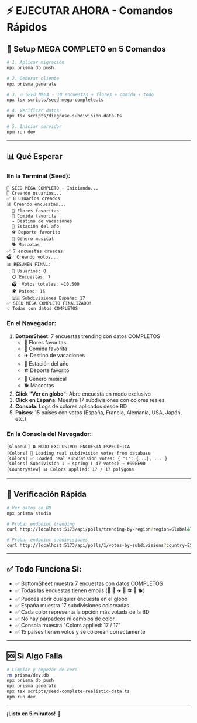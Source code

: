 # ⚡ EJECUTAR AHORA - Comandos Rápidos

## 🚀 Setup MEGA COMPLETO en 5 Comandos

```bash
# 1. Aplicar migración
npx prisma db push

# 2. Generar cliente
npx prisma generate

# 3. 🔥 SEED MEGA - 10 encuestas + flores + comida + todo
npx tsx scripts/seed-mega-complete.ts

# 4. Verificar datos
npx tsx scripts/diagnose-subdivision-data.ts

# 5. Iniciar servidor
npm run dev
```

---

## 📊 Qué Esperar

### En la Terminal (Seed):
```
🌱 SEED MEGA COMPLETO - Iniciando...
👥 Creando usuarios...
✅ 8 usuarios creados
📊 Creando encuestas...
  🌸 Flores favoritas
  🍕 Comida favorita
  ✈️ Destino de vacaciones
  🍂 Estación del año
  ⚽ Deporte favorito
  🎵 Género musical
  🐕 Mascotas
✅ 7 encuestas creadas
🗳️  Creando votos...
📊 RESUMEN FINAL:
  👥 Usuarios: 8
  📋 Encuestas: 7
  🗳️  Votos totales: ~10,500
  🌍 Países: 15
  🇪🇸 Subdivisiones España: 17
✅ SEED MEGA COMPLETO FINALIZADO!
💡 Todas con datos COMPLETOS
```

### En el Navegador:
1. **BottomSheet**: 7 encuestas trending con datos COMPLETOS
   - 🌸 Flores favoritas
   - 🍕 Comida favorita
   - ✈️ Destino de vacaciones
   - 🍂 Estación del año
   - ⚽ Deporte favorito
   - 🎵 Género musical
   - 🐕 Mascotas
2. **Click "Ver en globo"**: Abre encuesta en modo exclusivo
3. **Click en España**: Muestra 17 subdivisiones con colores reales
4. **Consola**: Logs de colores aplicados desde BD
5. **Países**: 15 países con votos (España, Francia, Alemania, USA, Japón, etc.)

### En la Consola del Navegador:
```
[GlobeGL] 🔒 MODO EXCLUSIVO: ENCUESTA ESPECÍFICA
[Colors] 📡 Loading real subdivision votes from database
[Colors] ✅ Loaded real subdivision votes: { "1": {...}, ... }
[Colors] Subdivision 1 → spring ( 47 votes) → #90EE90
[CountryView] 📊 Colors applied: 17 / 17 polygons
```

---

## 🎯 Verificación Rápida

```bash
# Ver datos en BD
npx prisma studio

# Probar endpoint trending
curl http://localhost:5173/api/polls/trending-by-region?region=Global&limit=10

# Probar endpoint subdivisiones
curl http://localhost:5173/api/polls/1/votes-by-subdivisions?country=ESP
```

---

## ✅ Todo Funciona Si:

- ✅ BottomSheet muestra 7 encuestas con datos COMPLETOS
- ✅ Todas las encuestas tienen emojis (🌸 🍕 ✈️ 🍂 ⚽ 🎵 🐕)
- ✅ Puedes abrir cualquier encuesta en el globo
- ✅ España muestra 17 subdivisiones coloreadas
- ✅ Cada color representa la opción más votada de la BD
- ✅ No hay parpadeos ni cambios de color
- ✅ Consola muestra "Colors applied: 17 / 17"
- ✅ 15 países tienen votos y se colorean correctamente

---

## 🆘 Si Algo Falla

```bash
# Limpiar y empezar de cero
rm prisma/dev.db
npx prisma db push
npx prisma generate
npx tsx scripts/seed-complete-realistic-data.ts
npm run dev
```

---

**¡Listo en 5 minutos!** 🎉
